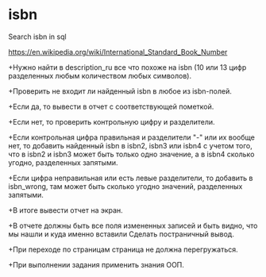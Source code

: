 # isbn
Search isbn in sql

https://en.wikipedia.org/wiki/International_Standard_Book_Number

+Нужно найти в description_ru все что похоже на isbn (10 или 13 цифр разделенных любым количеством любых символов).

+Проверить не входит ли найденный isbn в любое из isbn-полей.

+Если да, то вывести в отчет с соответствующей пометкой.

+Если нет, то проверить контрольную цифру и разделители.

+Если контрольная цифра правильная и разделители "-" или их вообще нет, 
то добавить найденный isbn в isbn2, isbn3 или isbn4 с учетом того, 
что в isbn2 и isbn3 может быть только одно значение, а в isbn4 сколько угодно, 
разделенных запятыми.

+Если цифра неправильная или есть левые разделители, то добавить в isbn_wrong, 
там может быть сколько угодно значений, разделенных запятыми.

+В итоге вывести отчет на экран.

+В отчете должны быть все поля измененных записей и быть видно, что мы нашли и куда 
именно вставили Сделать постраничный вывод. 

+При переходе по страницам страница не должна перегружаться.

+При выполнении задания применить знания ООП.
